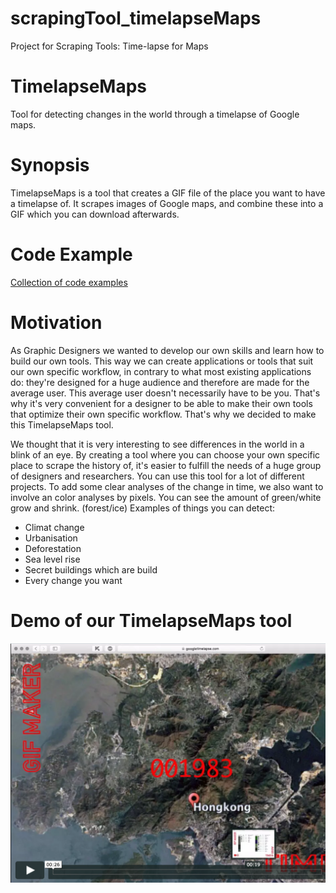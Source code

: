 # scrapingTool_timelapseMaps

Project for Scraping Tools: Time-lapse for Maps

# TimelapseMaps
Tool for detecting changes in the world through a timelapse of Google maps.

# Synopsis
TimelapseMaps is a tool that creates a GIF file of the place you want to have a timelapse of.
It scrapes images of Google maps, and combine these into a GIF which you can download afterwards.

# Code Example
[Collection of code examples](https://github.com/ArtezGDA/scrapingTool_timelapseMaps/tree/master/example_code)

# Motivation
As Graphic Designers we wanted to develop our own skills and learn how to build our own tools. This way we can create applications or tools that suit our own specific workflow, in contrary to what most existing applications do: they're designed for a huge audience and therefore are made for the average user. This average user doesn't necessarily have to be you. That's why it's very convenient for a designer to be able to make their own tools that optimize their own specific workflow. 
That's why we decided to make this TimelapseMaps tool.  

We thought that it is very interesting to see differences in the world in a blink of an eye. By creating a tool where you can choose your own specific place to scrape the history of, it's easier to fulfill the needs of a huge group of designers and researchers. You can use this tool for a lot of different projects. To add some clear analyses of the change in time, we also want to involve an color analyses by pixels. You can see the amount of green/white grow and shrink. (forest/ice) Examples of things you can detect:
- Climat change
- Urbanisation
- Deforestation
- Sea level rise
- Secret buildings which are build
- Every change you want

# Demo of our TimelapseMaps tool

[![Final demo](images/demo_07.png)](https://vimeo.com/209812867)